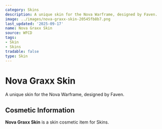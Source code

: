 ```yaml
---
category: Skins
description: A unique skin for the Nova Warframe, designed by Faven.
image: ../images/nova-graxx-skin-20545fb8b7.png
last_updated: '2025-09-17'
name: Nova Graxx Skin
source: WFCD
tags:
- Skin
- Skins
tradable: false
type: Skin
---
```


# Nova Graxx Skin

A unique skin for the Nova Warframe, designed by Faven.

## Cosmetic Information

**Nova Graxx Skin** is a skin cosmetic item for Skins.

